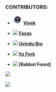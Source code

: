 ### CONTRIBUTORS:

- **<img src="https://github.com/TG-Bot-Devs/TG-Bot-Devs/blob/main/assets/Hacker-PNG-Image.png" width="30px"></h1> [Vivek](Vivek-TP)**

- **<img src="https://avatars.githubusercontent.com/u/76828314?v=4" width="30px"></h2> [Fayas](FayasNoushad)**

- **<img src="https://avatars.githubusercontent.com/u/79355885?v=4" width="30px"></h3> [Uvindu Bro](uvindubro)**

- **<img src="https://avatars.githubusercontent.com/u/77770753?v=4" width="30px"></h4> [Itz Fork](itz-Fork)**

- **<img src="https://avatars.githubusercontent.com/u/78695802?v=4" width="30px"></h5> [Rabbot Fored]**

<img src="https://avatars.githubusercontent.com/u/82400484?s=200&v=4" width="30px"></h6>

<img src="https://avatars.githubusercontent.com/u/82491934?s=200&v=4" width="30px"></h7>
